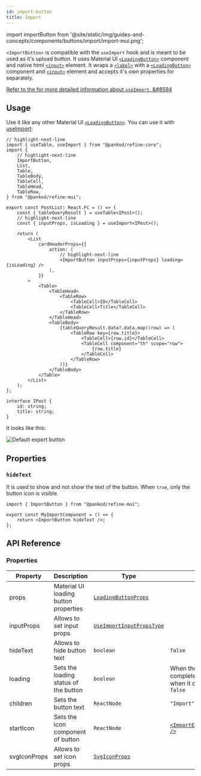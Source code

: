 ```yaml
---
id: import-button
title: Import
---
```


import importButton from '@site/static/img/guides-and-concepts/components/buttons/import/import-mui.png';

`<ImportButton>` is compatible with the `useImport` hook and is meant to be used as it's upload button. It uses Material UI [`<LoadingButton>`][button] component and native html [`<input>`](https://developer.mozilla.org/en-US/docs/Web/HTML/Element/input) element. It wraps a [`<label>`](https://developer.mozilla.org/en-US/docs/Web/HTML/Element/label) with a [`<LoadingButton>`][button] component and [`<input>`](https://developer.mozilla.org/en-US/docs/Web/HTML/Element/input) element and accepts it's own properties for separately.

[Refer to the for more detailed information about `useImport`. &#8594][useimport]

## Usage

Use it like any other Material UI [`<LoadingButton>`][button]. You can use it with [useImport][useimport]:

```tsx title="/src/pages/posts/list.tsx"
// highlight-next-line
import { useTable, useImport } from "@pankod/refine-core";
import {
    // highlight-next-line
    ImportButton,
    List,
    Table,
    TableBody,
    TableCell,
    TableHead,
    TableRow,
} from "@pankod/refine-mui";

export const PostList: React.FC = () => {
    const { tableQueryResult } = useTable<IPost>();
    // highlight-next-line
    const { inputProps, isLoading } = useImport<IPost>();

    return (
        <List
            cardHeaderProps={{
                action: (
                    // highlight-next-line
                    <ImportButton inputProps={inputProps} loading={isLoading} />
                ),
            }}
        >
            <Table>
                <TableHead>
                    <TableRow>
                        <TableCell>ID</TableCell>
                        <TableCell>Title</TableCell>
                    </TableRow>
                </TableHead>
                <TableBody>
                    {tableQueryResult.data?.data.map((row) => (
                        <TableRow key={row.title}>
                            <TableCell>{row.id}</TableCell>
                            <TableCell component="th" scope="row">
                                {row.title}
                            </TableCell>
                        </TableRow>
                    ))}
                </TableBody>
            </Table>
        </List>
    );
};

interface IPost {
    id: string;
    title: string;
}
```

It looks like this:

<div class="img-container">
    <div class="window">
        <div class="control red"></div>
        <div class="control orange"></div>
        <div class="control green"></div>
    </div>
    <img src={importButton} alt="Default export button" />
</div>

## Properties

### `hideText`

It is used to show and not show the text of the button. When `true`, only the button icon is visible.

```tsx
import { ImportButton } from "@pankod/refine-mui";

export const MyImportComponent = () => {
    return <ImportButton hideText />;
};
```

## API Reference

### Properties

| Property     | Description                           | Type                                                                                 | Default                                                                                                                                        |
| ------------ | ------------------------------------- | ------------------------------------------------------------------------------------ | ---------------------------------------------------------------------------------------------------------------------------------------------- |
| props        | Material UI loading button properties | [`LoadingButtonProps`](https://mui.com/material-ui/api/loading-button/#main-content) |                                                                                                                                                |
| inputProps   | Allows to set input props             | [`UseImportInputPropsType`](/core/interfaces.md#useimportinputpropstype)             |
| hideText     | Allows to hide button text            | `boolean`                                                                            | `false`                                                                                                                                        |
| loading      | Sets the loading status of the button | `boolean`                                                                            | When the request is not completed, loading is `true`, when it completes it's `false`                                                           |
| children     | Sets the button text                  | `ReactNode`                                                                          | `"Import"`                                                                                                                                     |
| startIcon    | Sets the icon component of button     | `ReactNode`                                                                          | [`<ImportExportOutlinedIcon />`](https://mui.com/material-ui/material-icons/?theme=Outlined&query=import+export&selected=ImportExportOutlined) |
| svgIconProps | Allows to set icon props              | [`SvgIconProps`](https://mui.com/material-ui/api/svg-icon/#props)                    |                                                                                                                                                |

[button]: https://mui.com/material-ui/api/loading-button/#main-content
[useimport]: /core/hooks/import-export/useImport.md
